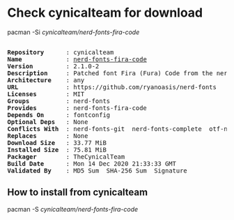 # Check cynicalteam for download

pacman -Si *cynicalteam/nerd-fonts-fira-code*

<div class="highlight"><pre class="highlight"><text>
<b>Repository</b>      : cynicalteam
<b>Name</b>            : <a href="../../x86_64/nerd-fonts-fira-code-2.1.0-2-any.pkg.tar.zst">nerd-fonts-fira-code</a>
<b>Version</b>         : 2.1.0-2
<b>Description</b>     : Patched font Fira (Fura) Code from the nerd-fonts library
<b>Architecture</b>    : any
<b>URL</b>             : https://github.com/ryanoasis/nerd-fonts
<b>Licenses</b>        : MIT
<b>Groups</b>          : nerd-fonts
<b>Provides</b>        : nerd-fonts-fira-code
<b>Depends On</b>      : fontconfig
<b>Optional Deps</b>   : None
<b>Conflicts With</b>  : nerd-fonts-git  nerd-fonts-complete  otf-nerd-fonts-fira-code
<b>Replaces</b>        : None
<b>Download Size</b>   : 33.77 MiB
<b>Installed Size</b>  : 75.81 MiB
<b>Packager</b>        : TheCynicalTeam <wayne6324@gmail.com>
<b>Build Date</b>      : Mon 14 Dec 2020 21:33:33 GMT
<b>Validated By</b>    : MD5 Sum  SHA-256 Sum  Signature
</text></pre></div>

## How to install from cynicalteam

pacman -S *cynicalteam/nerd-fonts-fira-code*

